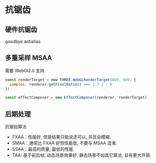 # 抗锯齿

## 硬件抗锯齿

goodbye antialias

## 多重采样 MSAA

需要 WebGl2.0 支持

```js
const renderTarget = new THREE.WebGLRenderTarget(800, 600, {
  samples: renderer.getPixelRatio() === 1 ? 2 : 0
})

const effectComposer = new EffectComposer(renderer, renderTarget)
```

## 后期处理

抗锯齿算法

- FXAA：性能好, 但是结果只能说还可以, 并且会模糊.
- SMAA：通常比 FXAA 好但性能低, 不要与 MSAA 混淆.
- SSAA：最高的质量, 最低的性能.
- TAA: 基于前后帧, 动态场景效果好, 静态场景不如其它算法, 且有更大开销.
